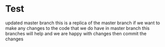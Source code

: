 # Test
updated master branch
this is a replica of the master branch if we want to make any changes to the code that we do have in master branch this branches will help and we are happy with changes then commit the changes 
